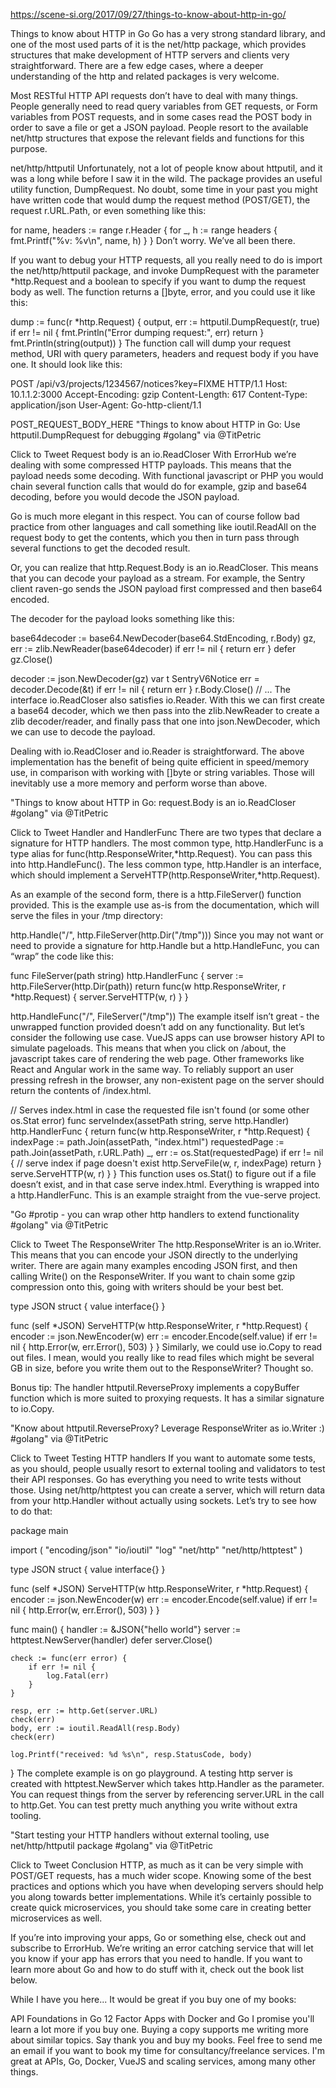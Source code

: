 https://scene-si.org/2017/09/27/things-to-know-about-http-in-go/


Things to know about HTTP in Go
Go has a very strong standard library, and one of the most used parts of it is the net/http package, which provides structures that make development of HTTP servers and clients very straightforward. There are a few edge cases, where a deeper understanding of the http and related packages is very welcome.

Most RESTful HTTP API requests don’t have to deal with many things. People generally need to read query variables from GET requests, or Form variables from POST requests, and in some cases read the POST body in order to save a file or get a JSON payload. People resort to the available net/http structures that expose the relevant fields and functions for this purpose.

net/http/httputil
Unfortunately, not a lot of people know about httputil, and it was a long while before I saw it in the wild. The package provides an useful utility function, DumpRequest. No doubt, some time in your past you might have written code that would dump the request method (POST/GET), the request r.URL.Path, or even something like this:

for name, headers := range r.Header {
	for _, h := range headers {
		fmt.Printf("%v: %v\n", name, h)
	}
}
Don’t worry. We’ve all been there.

If you want to debug your HTTP requests, all you really need to do is import the net/http/httputil package, and invoke DumpRequest with the parameter *http.Request and a boolean to specify if you want to dump the request body as well. The function returns a []byte, error, and you could use it like this:

dump := func(r *http.Request) {
	output, err := httputil.DumpRequest(r, true)
	if err != nil {
		fmt.Println("Error dumping request:", err)
		return
	}
	fmt.Println(string(output))
}
The function call will dump your request method, URI with query parameters, headers and request body if you have one. It should look like this:

POST /api/v3/projects/1234567/notices?key=FIXME HTTP/1.1
Host: 10.1.1.2:3000
Accept-Encoding: gzip
Content-Length: 617
Content-Type: application/json
User-Agent: Go-http-client/1.1

POST_REQUEST_BODY_HERE
"Things to know about HTTP in Go: Use httputil.DumpRequest for debugging #golang" via @TitPetric

Click to Tweet
Request body is an io.ReadCloser
With ErrorHub we’re dealing with some compressed HTTP payloads. This means that the payload needs some decoding. With functional javascript or PHP you would chain several function calls that would do for example, gzip and base64 decoding, before you would decode the JSON payload.

Go is much more elegant in this respect. You can of course follow bad practice from other languages and call something like ioutil.ReadAll on the request body to get the contents, which you then in turn pass through several functions to get the decoded result.

Or, you can realize that http.Request.Body is an io.ReadCloser. This means that you can decode your payload as a stream. For example, the Sentry client raven-go sends the JSON payload first compressed and then base64 encoded.

The decoder for the payload looks something like this:

base64decoder := base64.NewDecoder(base64.StdEncoding, r.Body)
gz, err := zlib.NewReader(base64decoder)
if err != nil {
        return err
}
defer gz.Close()

decoder := json.NewDecoder(gz)
var t SentryV6Notice
err = decoder.Decode(&t)
if err != nil {
	return err
}
r.Body.Close()
// ...
The interface io.ReadCloser also satisfies io.Reader. With this we can first create a base64 decoder, which we then pass into the zlib.NewReader to create a zlib decoder/reader, and finally pass that one into json.NewDecoder, which we can use to decode the payload.

Dealing with io.ReadCloser and io.Reader is straightforward. The above implementation has the benefit of being quite efficient in speed/memory use, in comparison with working with []byte or string variables. Those will inevitably use a more memory and perform worse than above.

"Things to know about HTTP in Go: request.Body is an io.ReadCloser #golang" via @TitPetric

Click to Tweet
Handler and HandlerFunc
There are two types that declare a signature for HTTP handlers. The most common type, http.HandlerFunc is a type alias for func(http.ResponseWriter,*http.Request). You can pass this into http.HandleFunc(). The less common type, http.Handler is an interface, which should implement a ServeHTTP(http.ResponseWriter,*http.Request).

As an example of the second form, there is a http.FileServer() function provided. This is the example use as-is from the documentation, which will serve the files in your /tmp directory:

http.Handle("/", http.FileServer(http.Dir("/tmp")))
Since you may not want or need to provide a signature for http.Handle but a http.HandleFunc, you can “wrap” the code like this:

func FileServer(path string) http.HandlerFunc {
	server := http.FileServer(http.Dir(path))
	return func(w http.ResponseWriter, r *http.Request) {
		server.ServeHTTP(w, r)
	}
}

http.HandleFunc("/", FileServer("/tmp"))
The example itself isn’t great - the unwrapped function provided doesn’t add on any functionality. But let’s consider the following use case. VueJS apps can use browser history API to simulate pageloads. This means that when you click on /about, the javascript takes care of rendering the web page. Other frameworks like React and Angular work in the same way. To reliably support an user pressing refresh in the browser, any non-existent page on the server should return the contents of /index.html.

// Serves index.html in case the requested file isn't found (or some other os.Stat error)
func serveIndex(assetPath string, serve http.Handler) http.HandlerFunc {
	return func(w http.ResponseWriter, r *http.Request) {
		indexPage := path.Join(assetPath, "index.html")
		requestedPage := path.Join(assetPath, r.URL.Path)
		_, err := os.Stat(requestedPage)
		if err != nil {
			// serve index if page doesn't exist
			http.ServeFile(w, r, indexPage)
			return
		}
		serve.ServeHTTP(w, r)
	}
}
This function uses os.Stat() to figure out if a file doesn’t exist, and in that case serve index.html. Everything is wrapped into a http.HandlerFunc. This is an example straight from the vue-serve project.

"Go #protip - you can wrap other http handlers to extend functionality #golang" via @TitPetric

Click to Tweet
The ResponseWriter
The http.ResponseWriter is an io.Writer. This means that you can encode your JSON directly to the underlying writer. There are again many examples encoding JSON first, and then calling Write() on the ResponseWriter. If you want to chain some gzip compression onto this, going with writers should be your best bet.

type JSON struct {
        value interface{}
}

func (self *JSON) ServeHTTP(w http.ResponseWriter, r *http.Request) {
        encoder := json.NewEncoder(w)
        err := encoder.Encode(self.value)
        if err != nil {
                http.Error(w, err.Error(), 503)
        }
}
Similarly, we could use io.Copy to read out files. I mean, would you really like to read files which might be several GB in size, before you write them out to the ResponseWriter? Thought so.

Bonus tip: The handler httputil.ReverseProxy implements a copyBuffer function which is more suited to proxying requests. It has a similar signature to io.Copy.

"Know about httputil.ReverseProxy? Leverage ResponseWriter as io.Writer :) #golang" via @TitPetric

Click to Tweet
Testing HTTP handlers
If you want to automate some tests, as you should, people usually resort to external tooling and validators to test their API responses. Go has everything you need to write tests without those. Using net/http/httptest you can create a server, which will return data from your http.Handler without actually using sockets. Let’s try to see how to do that:

package main

import (
	"encoding/json"
	"io/ioutil"
	"log"
	"net/http"
	"net/http/httptest"
)

type JSON struct {
	value interface{}
}

func (self *JSON) ServeHTTP(w http.ResponseWriter, r *http.Request) {
	encoder := json.NewEncoder(w)
	err := encoder.Encode(self.value)
	if err != nil {
		http.Error(w, err.Error(), 503)
	}
}

func main() {
	handler := &JSON{"hello world"}
	server := httptest.NewServer(handler)
	defer server.Close()

	check := func(err error) {
		if err != nil {
			log.Fatal(err)
		}
	}

	resp, err := http.Get(server.URL)
	check(err)
	body, err := ioutil.ReadAll(resp.Body)
	check(err)

	log.Printf("received: %d %s\n", resp.StatusCode, body)
}
The complete example is on go playground. A testing http server is created with httptest.NewServer which takes http.Handler as the parameter. You can request things from the server by referencing server.URL in the call to http.Get. You can test pretty much anything you write without extra tooling.

"Start testing your HTTP handlers without external tooling, use net/http/httputil package #golang" via @TitPetric

Click to Tweet
Conclusion
HTTP, as much as it can be very simple with POST/GET requests, has a much wider scope. Knowing some of the best practices and options which you have when developing servers should help you along towards better implementations. While it’s certainly possible to create quick microservices, you should take some care in creating better microservices as well.

If you’re into improving your apps, Go or something else, check out and subscribe to ErrorHub. We’re writing an error catching service that will let you know if your app has errors that you need to handle. If you want to learn more about Go and how to do stuff with it, check out the book list below.

While I have you here...
It would be great if you buy one of my books:

API Foundations in Go
12 Factor Apps with Docker and Go
I promise you'll learn a lot more if you buy one. Buying a copy supports me writing more about similar topics. Say thank you and buy my books.
Feel free to send me an email if you want to book my time for consultancy/freelance services. I'm great at APIs, Go, Docker, VueJS and scaling services, among many other things.

